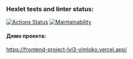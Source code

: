 ### Hexlet tests and linter status:
[![Actions Status](https://github.com/VimLoko/frontend-project-lvl3/workflows/hexlet-check/badge.svg)](https://github.com/VimLoko/frontend-project-lvl3/actions)
[![Maintainability](https://api.codeclimate.com/v1/badges/5dce2716bd26cf92292c/maintainability)](https://codeclimate.com/github/VimLoko/frontend-project-lvl3/maintainability)
#### Демо проекта:
https://frontend-project-lvl3-vimloko.vercel.app/